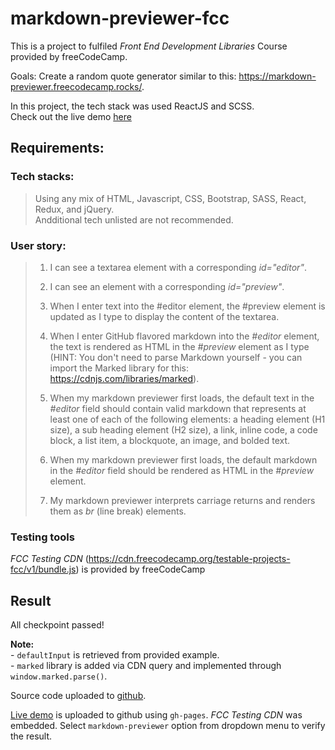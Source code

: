 # markdown-previewer-fcc

This is a project to fulfiled _Front End Development Libraries_ Course provided by freeCodeCamp.

Goals: Create a random quote generator similar to this: https://markdown-previewer.freecodecamp.rocks/.

In this project, the tech stack was used ReactJS and SCSS. <br>
Check out the live demo [here](https://ndtrung-dev.github.io/markdown-previewer-fcc)

## Requirements:

### Tech stacks:

> Using any mix of HTML, Javascript, CSS, Bootstrap, SASS, React, Redux, and jQuery.<br>
> Andditional tech unlisted are not recommended.

### User story:

> 1. I can see a textarea element with a corresponding _id="editor"_.
>
> 1. I can see an element with a corresponding _id="preview"_.
>
> 1. When I enter text into the #editor element, the #preview element is updated as I type to display the content of the textarea.
>
> 1. When I enter GitHub flavored markdown into the _#editor_ element, the text is rendered as HTML in the _#preview_ element as I type (HINT: You don't need to parse Markdown yourself - you can import the Marked library for this: https://cdnjs.com/libraries/marked).
>
> 1. When my markdown previewer first loads, the default text in the _#editor_ field should contain valid markdown that represents at least one of each of the following elements: a heading element (H1 size), a sub heading element (H2 size), a link, inline code, a code block, a list item, a blockquote, an image, and bolded text.
>
> 1. When my markdown previewer first loads, the default markdown in the _#editor_ field should be rendered as HTML in the _#preview_ element.
>
> 1. My markdown previewer interprets carriage returns and renders them as _br_ (line break) elements.

### Testing tools

<em>FCC Testing CDN</em> (https://cdn.freecodecamp.org/testable-projects-fcc/v1/bundle.js) is provided by freeCodeCamp

## Result

All checkpoint passed!

<b>Note:</b><br> - <code>defaultInput</code> is retrieved from provided example. <br> - <code>marked</code> library is added via CDN query and implemented through <code>window.marked.parse()</code>.

Source code uploaded to [github](https://github.com/ndtrung-dev/markdown-previewer-fcc).

[Live demo](https://ndtrung-dev.github.io/markdown-previewer-fcc) is uploaded to github using <code>gh-pages</code>. <em>FCC Testing CDN</em> was embedded. Select <code>markdown-previewer</code> option from dropdown menu to verify the result.
